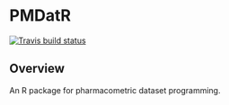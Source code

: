 # PMDatR

<!-- badges: start -->
[![Travis build status](https://travis-ci.com/qPharmetra/PMDatR.svg?branch=master)](https://travis-ci.org/qPharmetra/PMDatR)
<!-- badges: end -->

## Overview

An R package for pharmacometric dataset programming.
